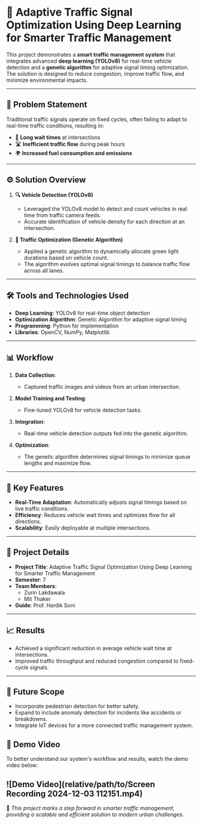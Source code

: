 # 🚦 Adaptive Traffic Signal Optimization Using Deep Learning for Smarter Traffic Management  

This project demonstrates a **smart traffic management system** that integrates advanced **deep learning (YOLOv8)** for real-time vehicle detection and a **genetic algorithm** for adaptive signal timing optimization. The solution is designed to reduce congestion, improve traffic flow, and minimize environmental impacts.  

---

## **📌 Problem Statement**  
Traditional traffic signals operate on fixed cycles, often failing to adapt to real-time traffic conditions, resulting in:  
- 🚗 **Long wait times** at intersections  
- 🛣️ **Inefficient traffic flow** during peak hours  
- 🌍 **Increased fuel consumption and emissions**  

---

## **⚙️ Solution Overview**  
1. **🔍 Vehicle Detection (YOLOv8)**  
   - Leveraged the YOLOv8 model to detect and count vehicles in real time from traffic camera feeds.  
   - Accurate identification of vehicle density for each direction at an intersection.  

2. **🧬 Traffic Optimization (Genetic Algorithm)**  
   - Applied a genetic algorithm to dynamically allocate green light durations based on vehicle count.  
   - The algorithm evolves optimal signal timings to balance traffic flow across all lanes.  

---

## **🛠️ Tools and Technologies Used**  
- **Deep Learning**: YOLOv8 for real-time object detection  
- **Optimization Algorithm**: Genetic Algorithm for adaptive signal timing  
- **Programming**: Python for implementation  
- **Libraries**:  OpenCV, NumPy, Matplotlib  

---

## **📊 Workflow**  
1. **Data Collection**:  
   - Captured traffic images and videos from an urban intersection.  

2. **Model Training and Testing**:  
   - Fine-tuned YOLOv8 for vehicle detection tasks.  

3. **Integration**:  
   - Real-time vehicle detection outputs fed into the genetic algorithm.  

4. **Optimization**:  
   - The genetic algorithm determines signal timings to minimize queue lengths and maximize flow.  

---

## **🔑 Key Features**  
- **Real-Time Adaptation**: Automatically adjusts signal timings based on live traffic conditions.  
- **Efficiency**: Reduces vehicle wait times and optimizes flow for all directions.  
- **Scalability**: Easily deployable at multiple intersections.  

---

## **🌟 Project Details**  
- **Project Title**: Adaptive Traffic Signal Optimization Using Deep Learning for Smarter Traffic Management  
- **Semester**: 7  
- **Team Members**:  
  - Zurin Lakdawala  
  - Mit Thaker  
- **Guide**: Prof. Hardik Soni  

---

## **📈 Results**  
- Achieved a significant reduction in average vehicle wait time at intersections.  
- Improved traffic throughput and reduced congestion compared to fixed-cycle signals.  

---

## **🚀 Future Scope**  
- Incorporate pedestrian detection for better safety.  
- Expand to include anomaly detection for incidents like accidents or breakdowns.  
- Integrate IoT devices for a more connected traffic management system.  

## **🎥 Demo Video**

To better understand our system's workflow and results, watch the demo video below:

![Demo Video](relative/path/to/Screen Recording 2024-12-03 112151.mp4)
---  
🎯 *This project marks a step forward in smarter traffic management, providing a scalable and efficient solution to modern urban challenges.*  
